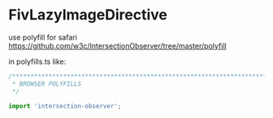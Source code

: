 # FivLazyImageDirective

use polyfill for safari
https://github.com/w3c/IntersectionObserver/tree/master/polyfill

in polyfills.ts like: 

```typescript
/***************************************************************************************************
 * BROWSER POLYFILLS
 */

import 'intersection-observer';
```


